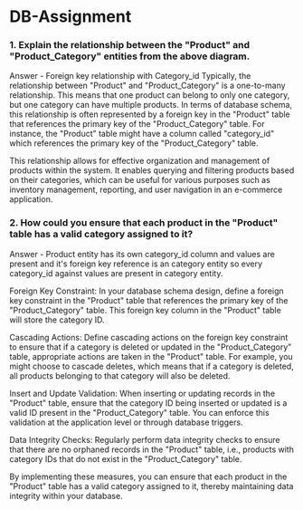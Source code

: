 # DB-Assignment
### 1. Explain the relationship between the "Product" and "Product_Category" entities from the above diagram. ###
Answer - Foreign key relationship with Category_id
Typically, the relationship between "Product" and "Product_Category" is a one-to-many relationship.
This means that one product can belong to only one category, but one category can have multiple products.
In terms of database schema, this relationship is often represented by a foreign key in the "Product" table that references the primary key of the "Product_Category" table.
For instance, the "Product" table might have a column called "category_id" which references the primary key of the "Product_Category" table.

This relationship allows for effective organization and management of products within the system. It enables querying and filtering products based on their categories, 
which can be useful for various purposes such as inventory management, reporting, and user navigation in an e-commerce application.


### 2. How could you ensure that each product in the "Product" table has a valid category assigned to it? ###

Answer - Product entity has its own category_id column and values are present and it's foreign key reference is an category entity so every category_id against values are present in category entity.

Foreign Key Constraint: In your database schema design, define a foreign key constraint in the "Product" table that references the primary key of the "Product_Category" table. This foreign key column in the "Product" table will store the category ID.

Cascading Actions: Define cascading actions on the foreign key constraint to ensure that if a category is deleted or updated in the "Product_Category" table, appropriate actions are taken in the "Product" table. For example, you might choose to cascade deletes, which means that if a category is deleted, all products belonging to that category will also be deleted.

Insert and Update Validation: When inserting or updating records in the "Product" table, ensure that the category ID being inserted or updated is a valid ID present in the "Product_Category" table. You can enforce this validation at the application level or through database triggers.

Data Integrity Checks: Regularly perform data integrity checks to ensure that there are no orphaned records in the "Product" table, i.e., products with category IDs that do not exist in the "Product_Category" table.

By implementing these measures, you can ensure that each product in the "Product" table has a valid category assigned to it, thereby maintaining data integrity within your database.
